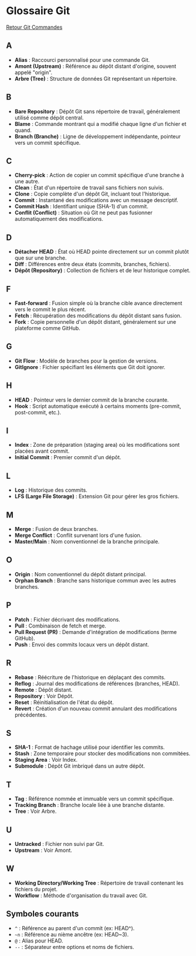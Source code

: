 # Glossaire Git

[Retour Git Commandes](./git_commandes.md)

## A
- **Alias** : Raccourci personnalisé pour une commande Git.
- **Amont (Upstream)** : Référence au dépôt distant d'origine, souvent appelé "origin".
- **Arbre (Tree)** : Structure de données Git représentant un répertoire.

## B
- **Bare Repository** : Dépôt Git sans répertoire de travail, généralement utilisé comme dépôt central.
- **Blame** : Commande montrant qui a modifié chaque ligne d'un fichier et quand.
- **Branch (Branche)** : Ligne de développement indépendante, pointeur vers un commit spécifique.

## C
- **Cherry-pick** : Action de copier un commit spécifique d'une branche à une autre.
- **Clean** : État d'un répertoire de travail sans fichiers non suivis.
- **Clone** : Copie complète d'un dépôt Git, incluant tout l'historique.
- **Commit** : Instantané des modifications avec un message descriptif.
- **Commit Hash** : Identifiant unique (SHA-1) d'un commit.
- **Conflit (Conflict)** : Situation où Git ne peut pas fusionner automatiquement des modifications.

## D
- **Détacher HEAD** : État où HEAD pointe directement sur un commit plutôt que sur une branche.
- **Diff** : Différences entre deux états (commits, branches, fichiers).
- **Dépôt (Repository)** : Collection de fichiers et de leur historique complet.

## F
- **Fast-forward** : Fusion simple où la branche cible avance directement vers le commit le plus récent.
- **Fetch** : Récupération des modifications du dépôt distant sans fusion.
- **Fork** : Copie personnelle d'un dépôt distant, généralement sur une plateforme comme GitHub.

## G
- **Git Flow** : Modèle de branches pour la gestion de versions.
- **GitIgnore** : Fichier spécifiant les éléments que Git doit ignorer.

## H
- **HEAD** : Pointeur vers le dernier commit de la branche courante.
- **Hook** : Script automatique exécuté à certains moments (pre-commit, post-commit, etc.).

## I
- **Index** : Zone de préparation (staging area) où les modifications sont placées avant commit.
- **Initial Commit** : Premier commit d'un dépôt.

## L
- **Log** : Historique des commits.
- **LFS (Large File Storage)** : Extension Git pour gérer les gros fichiers.

## M
- **Merge** : Fusion de deux branches.
- **Merge Conflict** : Conflit survenant lors d'une fusion.
- **Master/Main** : Nom conventionnel de la branche principale.

## O
- **Origin** : Nom conventionnel du dépôt distant principal.
- **Orphan Branch** : Branche sans historique commun avec les autres branches.

## P
- **Patch** : Fichier décrivant des modifications.
- **Pull** : Combinaison de fetch et merge.
- **Pull Request (PR)** : Demande d'intégration de modifications (terme GitHub).
- **Push** : Envoi des commits locaux vers un dépôt distant.

## R
- **Rebase** : Réécriture de l'historique en déplaçant des commits.
- **Reflog** : Journal des modifications de références (branches, HEAD).
- **Remote** : Dépôt distant.
- **Repository** : Voir Dépôt.
- **Reset** : Réinitialisation de l'état du dépôt.
- **Revert** : Création d'un nouveau commit annulant des modifications précédentes.

## S
- **SHA-1** : Format de hachage utilisé pour identifier les commits.
- **Stash** : Zone temporaire pour stocker des modifications non commitées.
- **Staging Area** : Voir Index.
- **Submodule** : Dépôt Git imbriqué dans un autre dépôt.

## T
- **Tag** : Référence nommée et immuable vers un commit spécifique.
- **Tracking Branch** : Branche locale liée à une branche distante.
- **Tree** : Voir Arbre.

## U
- **Untracked** : Fichier non suivi par Git.
- **Upstream** : Voir Amont.

## W
- **Working Directory/Working Tree** : Répertoire de travail contenant les fichiers du projet.
- **Workflow** : Méthode d'organisation du travail avec Git.

## Symboles courants
- `^` : Référence au parent d'un commit (ex: HEAD^).
- `~n` : Référence au nième ancêtre (ex: HEAD~3).
- `@` : Alias pour HEAD.
- `--` : Séparateur entre options et noms de fichiers.